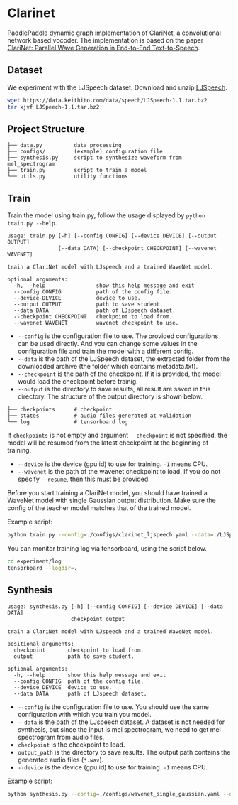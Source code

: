 # Clarinet

PaddlePaddle dynamic graph implementation of ClariNet, a convolutional network based vocoder. The implementation is based on the paper [ClariNet: Parallel Wave Generation in End-to-End Text-to-Speech](arxiv.org/abs/1807.07281).


## Dataset

We experiment with the LJSpeech dataset. Download and unzip [LJSpeech](https://keithito.com/LJ-Speech-Dataset/).

```bash
wget https://data.keithito.com/data/speech/LJSpeech-1.1.tar.bz2
tar xjvf LJSpeech-1.1.tar.bz2
```

## Project Structure

```text
├── data.py          data_processing
├── configs/         (example) configuration file
├── synthesis.py     script to synthesize waveform from mel_spectrogram
├── train.py         script to train a model
└── utils.py         utility functions
```

## Train

Train the model using train.py, follow the usage displayed by `python train.py --help`.

```text
usage: train.py [-h] [--config CONFIG] [--device DEVICE] [--output OUTPUT]
                [--data DATA] [--checkpoint CHECKPOINT] [--wavenet WAVENET]

train a ClariNet model with LJspeech and a trained WaveNet model.

optional arguments:
  -h, --help                show this help message and exit
  --config CONFIG           path of the config file.
  --device DEVICE           device to use.
  --output OUTPUT           path to save student.
  --data DATA               path of LJspeech dataset.
  --checkpoint CHECKPOINT   checkpoint to load from.
  --wavenet WAVENET         wavenet checkpoint to use.
```

- `--config` is the configuration file to use. The provided configurations can be used directly. And you can change some values in the configuration file and train the model with a different config.
- `--data` is the path of the LJSpeech dataset, the extracted folder from the downloaded archive (the folder which contains metadata.txt).
- `--checkpoint` is the path of the checkpoint. If it is provided, the model would load the checkpoint before trainig.
- `--output` is the directory to save results, all result are saved in this directory. The structure of the output directory is shown below.  

```text
├── checkpoints      # checkpoint
├── states           # audio files generated at validation
└── log              # tensorboard log
```

If `checkpoints` is not empty and argument `--checkpoint` is not specified, the model will be resumed from the latest checkpoint at the beginning of training.

- `--device` is the device (gpu id) to use for training. `-1` means CPU.
- `--wavenet` is the path of the wavenet checkpoint to load. If you do not specify `--resume`, then this must be provided.


Before you start training a ClariNet model, you should have trained a WaveNet model with single Gaussian output distribution. Make sure the config of the teacher model matches that of the trained model.

Example script:

```bash
python train.py --config=./configs/clarinet_ljspeech.yaml --data=./LJSpeech-1.1/ --output=experiment --device=0 --conditioner=wavenet_checkpoint/conditioner --conditioner=wavenet_checkpoint/teacher
```

You can monitor training log via tensorboard, using the script below.

```bash
cd experiment/log
tensorboard --logdir=.
```

## Synthesis
```text
usage: synthesis.py [-h] [--config CONFIG] [--device DEVICE] [--data DATA]
                    checkpoint output

train a ClariNet model with LJspeech and a trained WaveNet model.

positional arguments:
  checkpoint       checkpoint to load from.
  output           path to save student.

optional arguments:
  -h, --help       show this help message and exit
  --config CONFIG  path of the config file.
  --device DEVICE  device to use.
  --data DATA      path of LJspeech dataset.
```

- `--config` is the configuration file to use. You should use the same configuration with which you train you model.
-  `--data` is the path of the LJspeech dataset. A dataset is not needed for synthesis, but since the input is mel spectrogram, we need to get mel spectrogram from audio files.
- `checkpoint` is the checkpoint to load.
- `output_path` is the directory to save results. The output path contains the generated audio files (`*.wav`).
- `--device` is the device (gpu id) to use for training. `-1` means CPU.

Example script:

```bash
python synthesis.py --config=./configs/wavenet_single_gaussian.yaml --data=./LJSpeech-1.1/ --device=0 experiment/checkpoints/step_500000 generated
```
